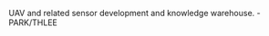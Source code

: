 UAV and related sensor development and knowledge warehouse. -PARK/THLEE

<!---
thleemodi/thleemodi is a ✨ special ✨ repository because its `README.md` (this file) appears on your GitHub profile.
You can click the Preview link to take a look at your changes.
--->

